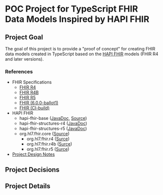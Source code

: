 # POC Project for TypeScript FHIR Data Models Inspired by HAPI FHIR

## Project Goal

The goal of this project is to provide a "proof of concept" for creating FHIR data models created in TypeScript based
on the [HAPI FHIR](https://hapifhir.io/) models (FHIR R4 and later versions).

### References

- FHIR Specifications
  - [FHIR R4](https://hl7.org/fhir/R4)
  - [FHIR R4B](https://hl7.org/fhir/R4B)
  - [FHIR R5](https://hl7.org/fhir/R5)
  - [FHIR (6.0.0-ballot1)](https://hl7.org/fhir/6.0.0-ballot1)
  - [FHIR (CI-build)](https://build.fhir.org/index.html)
- HAPI FHIR
  - hapi-fhir-base ([JavaDoc](https://hapifhir.io/hapi-fhir/apidocs/hapi-fhir-base/), [Source](https://github.com/hapifhir/hapi-fhir/tree/master/hapi-fhir-base))
  - hapi-fhir-structures-r4 ([JavaDoc](https://hapifhir.io/hapi-fhir/apidocs/hapi-fhir-structures-r4/))
  - hapi-fhir-structures-r5 ([JavaDoc](https://hapifhir.io/hapi-fhir/apidocs/hapi-fhir-structures-r5/))
  - org.hl7.fhir.core ([Source](https://github.com/hapifhir/org.hl7.fhir.core))
    - org.hl7.fhir.r4 ([Surce](https://github.com/hapifhir/org.hl7.fhir.core/tree/master/org.hl7.fhir.r4))
    - org.hl7.fhir.r4b ([Surce](https://github.com/hapifhir/org.hl7.fhir.core/tree/master/org.hl7.fhir.r4b))
    - org.hl7.fhir.r5 ([Surce](https://github.com/hapifhir/org.hl7.fhir.core/tree/master/org.hl7.fhir.r5))
- [Project Design Notes](./dev-docs/design-notes.md)

## Project Decisions

## Project Details
